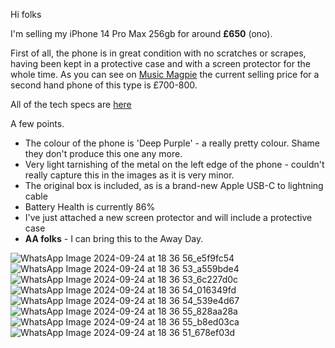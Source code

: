 Hi folks

I'm selling my iPhone 14 Pro Max 256gb for around **£650** (ono).

First of all, the phone is in great condition with no scratches or scrapes, having been kept in a protective case and with a screen protector for the whole time. 
As you can see on [Music Magpie](https://www.musicmagpie.co.uk/store/products/apple-iphone-14-pro-max-256gb-deep-purple-unlocked-02a9fbed-0125-4f8c-9dd1-bd70b7134cbe/) the current selling price for a second hand phone of this type is £700-800. 

All of the tech specs are [here](https://www.gsmarena.com/apple_iphone_14_pro_max-11773.php)


A few points.

- The colour of the phone is 'Deep Purple' - a really pretty colour. Shame they don't produce this one any more.
- Very light tarnishing of the metal on the left edge of the phone - couldn't really capture this in the images as it is very minor.
- The original box is included, as is a brand-new Apple USB-C to lightning cable
- Battery Health is currently 86%
- I've just attached a new screen protector and will include a protective case
- **AA folks** - I can bring this to the Away Day. 


![WhatsApp Image 2024-09-24 at 18 36 56_e5f9fc54](https://github.com/user-attachments/assets/29ab4778-d41b-4767-9308-9f05c37ea42d)
![WhatsApp Image 2024-09-24 at 18 36 53_a559bde4](https://github.com/user-attachments/assets/83b70c3a-4f2c-41e6-b9a4-368145d829a9)
![WhatsApp Image 2024-09-24 at 18 36 53_6c227d0c](https://github.com/user-attachments/assets/9dbc4aab-d755-4205-be76-b81784a341d7)
![WhatsApp Image 2024-09-24 at 18 36 54_016349fd](https://github.com/user-attachments/assets/cdc34c0d-1782-4307-a3d7-d7f7d80e2223)
![WhatsApp Image 2024-09-24 at 18 36 54_539e4d67](https://github.com/user-attachments/assets/71de6653-65b2-4c0b-acb1-243d693e9c23)
![WhatsApp Image 2024-09-24 at 18 36 55_828aa28a](https://github.com/user-attachments/assets/0fe775f6-1d59-486b-9fc5-4adb34a09bb3)
![WhatsApp Image 2024-09-24 at 18 36 55_b8ed03ca](https://github.com/user-attachments/assets/db9d2ca1-f3a3-433d-a16c-9b2c2be86ea9)
![WhatsApp Image 2024-09-24 at 18 36 51_678ef03d](https://github.com/user-attachments/assets/d24f23ba-ebc1-4eae-b29a-864b58255cbd)
